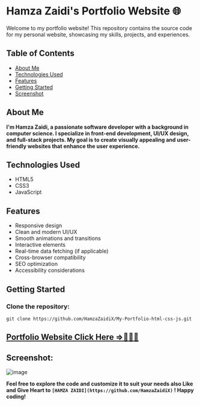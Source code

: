 # Hamza Zaidi's Portfolio Website 🌐

Welcome to my portfolio website! This repository contains the source code for my personal website, showcasing my skills, projects, and experiences.

## Table of Contents

- [About Me](#about-me)
- [Technologies Used](#technologies-used)
- [Features](#features)
- [Getting Started](#getting-started)
- [Screenshot](#screenshot)

## About Me

**I'm Hamza Zaidi, a passionate software developer with a background in computer science. I specialize in front-end development, UI/UX design, and full-stack projects. My goal is to create visually appealing and user-friendly websites that enhance the user experience.**

## Technologies Used

- HTML5
- CSS3
- JavaScript

## Features

- Responsive design
- Clean and modern UI/UX
- Smooth animations and transitions
- Interactive elements
- Real-time data fetching (if applicable)
- Cross-browser compatibility
- SEO optimization
- Accessibility considerations

## Getting Started

### Clone the repository: 
`git clone https://github.com/HamzaZaidiX/My-Portfolio-html-css-js.git`

## [Portfolio Website Click Here =>💁‍♂️🚀](https://hamza-zaidi.netlify.app/)

## Screenshot:
![image](https://github.com/user-attachments/assets/df8f17d8-f5e6-4ee6-be3e-8d38c66ed6ab)

**Feel free to explore the code and customize it to suit your needs also Like and Give Heart to `[HAMZA ZAIDI](https://github.com/HamzaZaidiX)` ! Happy coding!**
